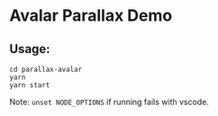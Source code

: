 # Avalar Parallax Demo

## Usage:
```
cd parallax-avalar
yarn
yarn start
```
Note: `unset NODE_OPTIONS` if running fails with vscode.
